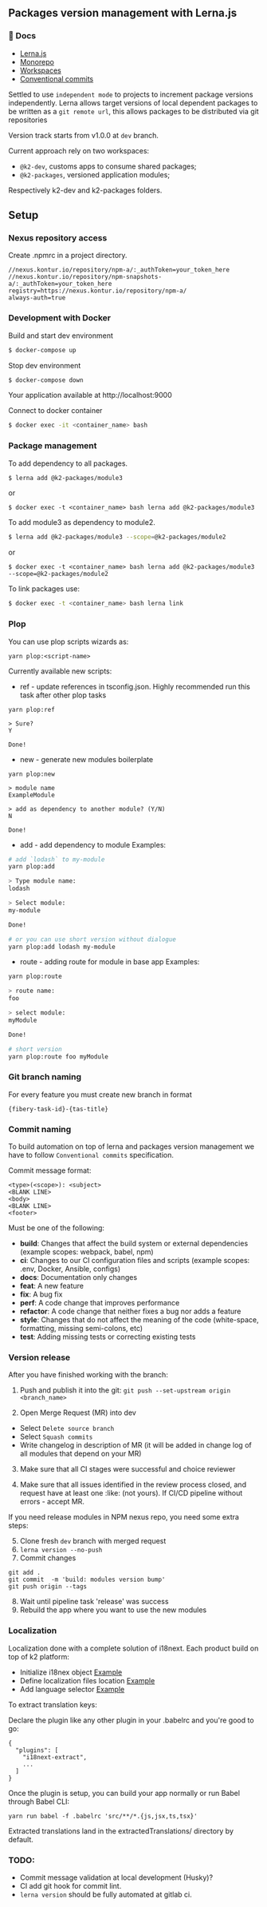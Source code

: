 ## Packages version management with Lerna.js

### 📖 Docs

- [Lerna.js](https://github.com/lerna/lerna)
- [Monorepo](https://en.wikipedia.org/wiki/Monorepo)
- [Workspaces](https://legacy.yarnpkg.com/lang/en/docs/workspaces/)
- [Conventional commits](https://www.conventionalcommits.org/en/v1.0.0/)

Settled to use `independent mode` to projects to increment package versions independently.
Lerna allows target versions of local dependent packages to be written as a `git remote url`, this allows packages to be distributed via git repositories

Version track starts from v1.0.0 at `dev` branch.

Current approach rely on two workspaces:

 - `@k2-dev`, customs apps to consume shared packages;
 - `@k2-packages`, versioned application modules;

Respectively k2-dev and k2-packages folders.

## Setup

### Nexus repository access

Create .npmrc in a project directory.

```
//nexus.kontur.io/repository/npm-a/:_authToken=your_token_here
//nexus.kontur.io/repository/npm-snapshots-a/:_authToken=your_token_here
registry=https://nexus.kontur.io/repository/npm-a/
always-auth=true

```

### Development with Docker

Build and start dev environment
```sh
$ docker-compose up
```


Stop dev environment
```sh
$ docker-compose down
```

Your application available at http://localhost:9000

Connect to docker container
```sh
$ docker exec -it <container_name> bash
```

### Package management
To add dependency to all packages.
```sh
$ lerna add @k2-packages/module3
```
or
```
$ docker exec -t <container_name> bash lerna add @k2-packages/module3
```

To add module3 as dependency to module2.
```sh
$ lerna add @k2-packages/module3 --scope=@k2-packages/module2
```
or
```
$ docker exec -t <container_name> bash lerna add @k2-packages/module3 --scope=@k2-packages/module2
```

To link packages use:
```sh
$ docker exec -t <container_name> bash lerna link
```

### Plop

You can use plop scripts wizards as:

```
yarn plop:<script-name>
```

Currently available new scripts:

- ref - update references in tsconfig.json. Highly recommended run this task after other plop tasks
 ```
 yarn plop:ref

 > Sure?
 Y

 Done!
 ```

 - new - generate new modules boilerplate
 ```
 yarn plop:new

 > module name
 ExampleModule

 > add as dependency to another module? (Y/N)
 N

 Done!
 ```
 - add - add dependency to module
  Examples:
  ```bash
  # add `lodash` to my-module
  yarn plop:add

  > Type module name:
  lodash

  > Select module:
  my-module

  Done!

  # or you can use short version without dialogue
  yarn plop:add lodash my-module
  ```
 - route - adding route for module in base app
 Examples:
 ```bash
 yarn plop:route

 > route name:
 foo

 > select module:
 myModule

 Done!

 # short version
 yarn plop:route foo myModule
 ```

### Git branch naming

For every feature you must create new branch in format
```
{fibery-task-id}-{tas-title}
```
### Commit naming

To build automation on top of lerna and packages version management we have to follow `Conventional commits` specification.

Commit message format:

```
<type>(<scope>): <subject>
<BLANK LINE>
<body>
<BLANK LINE>
<footer>
```


Must be one of the following:
* **build**: Changes that affect the build system or external dependencies (example scopes: webpack, babel, npm)
* **ci**: Changes to our CI configuration files and scripts (example scopes: .env, Docker, Ansible, configs)
* **docs**: Documentation only changes
* **feat**: A new feature
* **fix**: A bug fix
* **perf**: A code change that improves performance
* **refactor**: A code change that neither fixes a bug nor adds a feature
* **style**: Changes that do not affect the meaning of the code (white-space, formatting, missing semi-colons, etc)
* **test**: Adding missing tests or correcting existing tests

###  Version release
After you have finished working with the branch:
1. Push and publish it into the git:
`git push --set-upstream origin <branch_name>`

2. Open Merge Request (MR) into dev
 - Select `Delete source branch`
 - Select `Squash commits`
 - Write changelog in description of MR (it will be added in change log of all modules that depend on your MR)

3. Make sure that all CI stages were successful and choice reviewer

4. Make sure that all issues identified in the review process closed,
and request have at least one :like: (not yours). If CI/CD pipeline without errors - accept MR.

If you need release modules in NPM nexus repo, you need some extra steps:

5. Clone fresh `dev` branch with merged request
6. `lerna version --no-push`
7. Commit changes
```
git add .
git commit  -m 'build: modules version bump'
git push origin --tags
```
8. Wait until pipeline task 'release' was success
9. Rebuild the app where you want to use the new modules


### Localization
Localization done with a complete solution of i18next.
Each product build on top of k2 platform:

- Initialize i18nex object [Example](https://gitlab.com/kontur-private/kcloud/kcfirebrigade-fe/-/blob/master/src/i18n/index.ts)
- Define localization files location [Example](https://gitlab.com/kontur-private/kcloud/kcfirebrigade-fe/-/tree/master/src/locales)
- Add language selector [Example](https://gitlab.com/kontur-private/kcloud/kcfirebrigade-fe/-/blob/master/src/components/HomePage/index.tsx#L205)

To extract translation keys:

Declare the plugin like any other plugin in your .babelrc and you're good to go:
```
{
  "plugins": [
    "i18next-extract",
    ...
  ]
}
```

Once the plugin is setup, you can build your app normally or run Babel through Babel CLI:

`yarn run babel -f .babelrc 'src/**/*.{js,jsx,ts,tsx}'`

Extracted translations land in the extractedTranslations/ directory by default.

### TODO:
 - Commit message validation at local development (Husky)?
 - CI add git hook for commit lint.
 - `lerna version` should be fully automated at gitlab ci.
